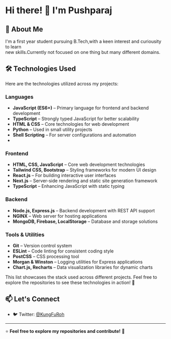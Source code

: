 # Hi there! 👋 I'm Pushparaj

## 🚀 About Me

I'm a first year student pursuing B.Tech,with a keen interest and curiousity to learn  
new skills.Currently not focused on one thing but many different domains.


## 🛠️ Technologies Used

Here are the technologies utilized across my projects:
### Languages
- **JavaScript (ES6+)** – Primary language for frontend and backend development  
- **TypeScript** – Strongly typed JavaScript for better scalability  
- **HTML & CSS** – Core technologies for web development  
- **Python** – Used in small utility projects  
- **Shell Scripting** – For server configurations and automation
- 
### Frontend
- **HTML, CSS, JavaScript** – Core web development technologies  
- **Tailwind CSS, Bootstrap** – Styling frameworks for modern UI design  
- **React.js** – For building interactive user interfaces  
- **Next.js** – Server-side rendering and static site generation framework  
- **TypeScript** – Enhancing JavaScript with static typing  

### Backend
- **Node.js, Express.js** – Backend development with REST API support  
- **NGINX** – Web server for hosting applications  
- **MongoDB, Firebase, LocalStorage** – Database and storage solutions  

### Tools & Utilities
- **Git** – Version control system  
- **ESLint** – Code linting for consistent coding style  
- **PostCSS** – CSS processing tool  
- **Morgan & Winston** – Logging utilities for Express applications  
- **Chart.js, Recharts** – Data visualization libraries for dynamic charts  

This list showcases the stack used across different projects. Feel free to explore the repositories to see these technologies in action! 🚀



## 📫 Let's Connect

- 🐦 Twitter: [@KungFuRoh](https://x.com/KungFuRoh)

---

⭐ **Feel free to explore my repositories and contribute!** 🚀

